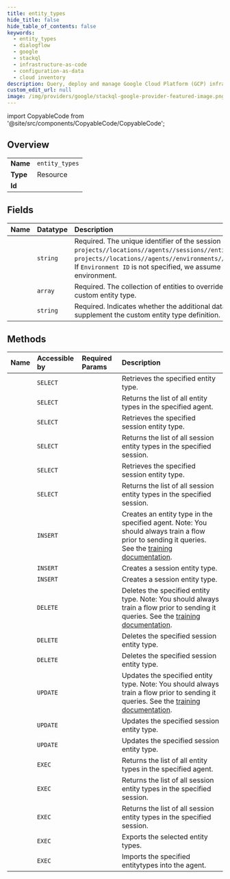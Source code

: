 ```yaml
---
title: entity_types
hide_title: false
hide_table_of_contents: false
keywords:
  - entity_types
  - dialogflow
  - google    
  - stackql
  - infrastructure-as-code
  - configuration-as-data
  - cloud inventory
description: Query, deploy and manage Google Cloud Platform (GCP) infrastructure and resources using SQL
custom_edit_url: null
image: /img/providers/google/stackql-google-provider-featured-image.png
---
```


import CopyableCode from '@site/src/components/CopyableCode/CopyableCode';




## Overview
<table><tbody>
<tr><td><b>Name</b></td><td><code>entity_types</code></td></tr>
<tr><td><b>Type</b></td><td>Resource</td></tr>
<tr><td><b>Id</b></td><td><CopyableCode code="google.dialogflow.entity_types" /></td></tr>
</tbody></table>

## Fields
| Name | Datatype | Description |
|:-----|:---------|:------------|
| <CopyableCode code="name" /> | `string` | Required. The unique identifier of the session entity type. Format: `projects//locations//agents//sessions//entityTypes/` or `projects//locations//agents//environments//sessions//entityTypes/`. If `Environment ID` is not specified, we assume default 'draft' environment. |
| <CopyableCode code="entities" /> | `array` | Required. The collection of entities to override or supplement the custom entity type. |
| <CopyableCode code="entityOverrideMode" /> | `string` | Required. Indicates whether the additional data should override or supplement the custom entity type definition. |
## Methods
| Name | Accessible by | Required Params | Description |
|:-----|:--------------|:----------------|:------------|
| <CopyableCode code="projects_locations_agents_entity_types_get" /> | `SELECT` | <CopyableCode code="agentsId, entityTypesId, locationsId, projectsId" /> | Retrieves the specified entity type. |
| <CopyableCode code="projects_locations_agents_entity_types_list" /> | `SELECT` | <CopyableCode code="agentsId, locationsId, projectsId" /> | Returns the list of all entity types in the specified agent. |
| <CopyableCode code="projects_locations_agents_environments_sessions_entity_types_get" /> | `SELECT` | <CopyableCode code="agentsId, entityTypesId, environmentsId, locationsId, projectsId, sessionsId" /> | Retrieves the specified session entity type. |
| <CopyableCode code="projects_locations_agents_environments_sessions_entity_types_list" /> | `SELECT` | <CopyableCode code="agentsId, environmentsId, locationsId, projectsId, sessionsId" /> | Returns the list of all session entity types in the specified session. |
| <CopyableCode code="projects_locations_agents_sessions_entity_types_get" /> | `SELECT` | <CopyableCode code="agentsId, entityTypesId, locationsId, projectsId, sessionsId" /> | Retrieves the specified session entity type. |
| <CopyableCode code="projects_locations_agents_sessions_entity_types_list" /> | `SELECT` | <CopyableCode code="agentsId, locationsId, projectsId, sessionsId" /> | Returns the list of all session entity types in the specified session. |
| <CopyableCode code="projects_locations_agents_entity_types_create" /> | `INSERT` | <CopyableCode code="agentsId, locationsId, projectsId" /> | Creates an entity type in the specified agent. Note: You should always train a flow prior to sending it queries. See the [training documentation](https://cloud.google.com/dialogflow/cx/docs/concept/training). |
| <CopyableCode code="projects_locations_agents_environments_sessions_entity_types_create" /> | `INSERT` | <CopyableCode code="agentsId, environmentsId, locationsId, projectsId, sessionsId" /> | Creates a session entity type. |
| <CopyableCode code="projects_locations_agents_sessions_entity_types_create" /> | `INSERT` | <CopyableCode code="agentsId, locationsId, projectsId, sessionsId" /> | Creates a session entity type. |
| <CopyableCode code="projects_locations_agents_entity_types_delete" /> | `DELETE` | <CopyableCode code="agentsId, entityTypesId, locationsId, projectsId" /> | Deletes the specified entity type. Note: You should always train a flow prior to sending it queries. See the [training documentation](https://cloud.google.com/dialogflow/cx/docs/concept/training). |
| <CopyableCode code="projects_locations_agents_environments_sessions_entity_types_delete" /> | `DELETE` | <CopyableCode code="agentsId, entityTypesId, environmentsId, locationsId, projectsId, sessionsId" /> | Deletes the specified session entity type. |
| <CopyableCode code="projects_locations_agents_sessions_entity_types_delete" /> | `DELETE` | <CopyableCode code="agentsId, entityTypesId, locationsId, projectsId, sessionsId" /> | Deletes the specified session entity type. |
| <CopyableCode code="projects_locations_agents_entity_types_patch" /> | `UPDATE` | <CopyableCode code="agentsId, entityTypesId, locationsId, projectsId" /> | Updates the specified entity type. Note: You should always train a flow prior to sending it queries. See the [training documentation](https://cloud.google.com/dialogflow/cx/docs/concept/training). |
| <CopyableCode code="projects_locations_agents_environments_sessions_entity_types_patch" /> | `UPDATE` | <CopyableCode code="agentsId, entityTypesId, environmentsId, locationsId, projectsId, sessionsId" /> | Updates the specified session entity type. |
| <CopyableCode code="projects_locations_agents_sessions_entity_types_patch" /> | `UPDATE` | <CopyableCode code="agentsId, entityTypesId, locationsId, projectsId, sessionsId" /> | Updates the specified session entity type. |
| <CopyableCode code="_projects_locations_agents_entity_types_list" /> | `EXEC` | <CopyableCode code="agentsId, locationsId, projectsId" /> | Returns the list of all entity types in the specified agent. |
| <CopyableCode code="_projects_locations_agents_environments_sessions_entity_types_list" /> | `EXEC` | <CopyableCode code="agentsId, environmentsId, locationsId, projectsId, sessionsId" /> | Returns the list of all session entity types in the specified session. |
| <CopyableCode code="_projects_locations_agents_sessions_entity_types_list" /> | `EXEC` | <CopyableCode code="agentsId, locationsId, projectsId, sessionsId" /> | Returns the list of all session entity types in the specified session. |
| <CopyableCode code="projects_locations_agents_entity_types_export" /> | `EXEC` | <CopyableCode code="agentsId, locationsId, projectsId" /> | Exports the selected entity types. |
| <CopyableCode code="projects_locations_agents_entity_types_import" /> | `EXEC` | <CopyableCode code="agentsId, locationsId, projectsId" /> | Imports the specified entitytypes into the agent. |
